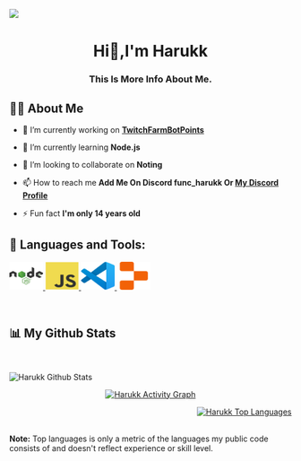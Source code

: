[![](https://visitcount.itsvg.in/api?id=Haru0x6b6b&label=Profile%20Views&color=12&icon=3&pretty=true)](https://visitcount.itsvg.in)

<h1 align="center">Hi👋,I'm Harukk</h1>
<h3 align="center">This Is More Info About Me.</h3>

## 🙋‍♂️ About Me

- 🔭 I’m currently working on **[TwitchFarmBotPoints](https://github.com/Haru0x6b6b/TwitchFarmBotPoints)**

- 🌱 I’m currently learning **Node.js**

- 👯 I’m looking to collaborate on **Noting**

- 📫 How to reach me **Add Me On Discord func_harukk Or [My Discord Profile](https://discordapp.com/users/1001124758064209940)**

- ⚡ Fun fact **I'm only 14 years old**

## 🚀 Languages and Tools:

<p align="left"> 
    <a href="https://nodejs.org/" alt="Node.js" target="_blank"> <img src="https://raw.githubusercontent.com/devicons/devicon/master/icons/nodejs/nodejs-original-wordmark.svg" height="50" width="60"/>
   </a>
    <a href="https://developer.mozilla.org/docs/Web/JavaScript" alt="JavaScript" target="_blank"> <img src="https://raw.githubusercontent.com/devicons/devicon/master/icons/javascript/javascript-original.svg" height="50" width="60"/> 
    </a>
    <a href="https://code.visualstudio.com/" alt="Vs Code" target="_blank"> <img src="https://raw.githubusercontent.com/devicons/devicon/master/icons/vscode/vscode-original.svg" height="50" width="60"/>
    </a>
    <a href="https://code.visualstudio.com/" alt="Replit" target="_blank"> <img src="https://raw.githubusercontent.com/devicons/devicon/master/icons/replit/replit-original.svg" height="50" width="60"/>
    </a>
</p>
<br>

## 📊 My Github Stats

  <br/>
    <p align="left>
    <a href="https://github-readme-stats.vercel.app/api?username=Haru0x6b6b&theme=react&hide_border=false&include_all_commits=false&count_private=true&bg_color=0D1117"><img alt="Harukk Github Stats" src="https://github-readme-stats.vercel.app/api?username=Haru0x6b6b&theme=react&hide_border=false&include_all_commits=false&count_private=true&bg_color=0D1117" /></a>
<br>
  <p align="center">
<a href="https://github-readme-streak-stats.herokuapp.com/?user=Haru0x6b6b&theme=react&hide_border=true&background=0D1117&bg_color=0D1117"><img alt="Harukk Activity Graph" src="https://github-readme-streak-stats.herokuapp.com/?user=Haru0x6b6b&theme=react&hide_border=falsse&background=0D1117&bg_color=0D1117"/></a>
<br>
    <p align="right">
<a href="https://github-readme-stats.vercel.app/api/top-langs/?username=Haru0x6b6b&theme=react&hide_border=true&include_all_commits=false&count_private=true&layout=compact&bg_color=0D1117"><img alt="Harukk Top Languages" src="https://github-readme-stats.vercel.app/api/top-langs/?username=Haru0x6b6b&theme=react&hide_border=false&include_all_commits=false&count_private=true&layout=compact&bg_color=0D1117" /></a>
  </a>
</p>
  <br/>
  <b>Note:</b> Top languages is only a metric of the languages my public code consists of and doesn't reflect experience or skill level.


<br/>
<br/>
